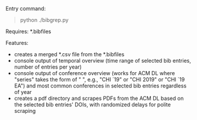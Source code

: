 
Entry command:

> python ./bibgrep.py

Requires: *.bibfiles 

Features: 
- creates a merged *.csv file from the *.bibfiles
- console output of temporal overview (time range of selected bib entries, number of entries per year)
- console output of conference overview (works for ACM DL where "series" takes the form of "<CONFERENCE> <YEAR> <OPTIONAL ADDITION>", e.g., "CHI ´19" or "CHI 2019" or "CHI `19 EA") and most common conferences in selected bib entries regardless of year
- creates a pdf directory and scrapes PDFs from the ACM DL based on the selected bib entries' DOIs, with randomized delays for polite scraping 


